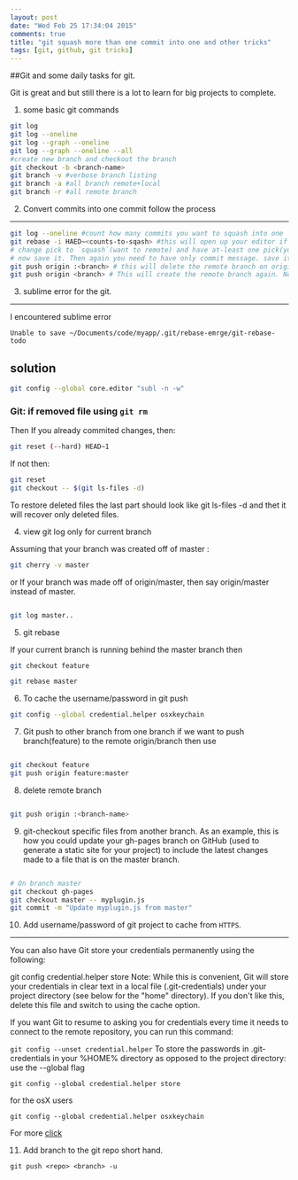 ```yaml
---
layout: post
date: "Wed Feb 25 17:34:04 2015"
comments: true
title: "git squash more than one commit into one and other tricks"
tags: [git, github, git tricks]
---
```

##Git and some daily tasks for git.

Git is great and but still there is a lot to learn for big projects to complete.

1. some basic git commands

```bash
git log
git log --oneline
git log --graph --oneline
git log --graph --oneline --all
#create new branch and checkout the branch
git checkout -b <branch-name>
git branch -v #verbose branch listing
git branch -a #all branch remote+local
git branch -r #all remote branch
```
2. Convert commits into one commit follow the process
---

```bash
git log --oneline #count how many commits you want to squash into one
git rebase -i HAED~<counts-to-sqash> #this will open up your editor if added for the git
# change pick to `squash`(want to remote) and have at-least one pick(you want to show).
# now save it. Then again you need to have only commit message. save it
git push origin :<branch> # this will delete the remote branch on origin
git push origin <branch> # This will create the remote branch again. Now every thing will look fine.
```
3. sublime error for the git.
---
I encountered sublime error

`Unable to save ~/Documents/code/myapp/.git/rebase-emrge/git-rebase-todo`

solution
---

```bash
git config --global core.editor "subl -n -w"
```
### Git: if removed file using `git rm`
Then
If you already commited changes, then:

```bash
git reset (--hard) HEAD~1
```
If not then:

```bash
git reset
git checkout -- $(git ls-files -d)
```
To restore deleted files the last part should look like git ls-files -d and thet it will recover only deleted files.

4. view git log only for current branch

Assuming that your branch was created off of master :

```sh
git cherry -v master

```
or
If your branch was made off of origin/master, then say origin/master instead of master.

```sh

git log master..

```

5. git rebase

If your current branch is running behind the master branch then

```sh
git checkout feature

git rebase master

```
6. To cache the username/password in git push

```sh
git config --global credential.helper osxkeychain

```

7. Git push to other branch from one branch
if we want to push branch(feature) to the remote origin/branch then use

```sh

git checkout feature
git push origin feature:master

```
8. delete remote branch

```sh

git push origin :<branch-name>

```

9. git-checkout specific files from another branch.
As an example, this is how you could update your gh-pages branch on GitHub (used to generate a static site for your project) to include the latest changes made to a file that is on the master branch.

```sh

# On branch master
git checkout gh-pages
git checkout master -- myplugin.js
git commit -m "Update myplugin.js from master"

```

10. Add username/password of git project to cache from `HTTPS`.
----

You can also have Git store your credentials permanently using the following:

git config credential.helper store
Note: While this is convenient, Git will store your credentials in clear text in a local file (.git-credentials) under your project directory (see below for the "home" directory). If you don't like this, delete this file and switch to using the cache option.

If you want Git to resume to asking you for credentials every time it needs to connect to the remote repository, you can run this command:

`git config --unset credential.helper`
To store the passwords in .git-credentials in your %HOME% directory as opposed to the project directory: use the --global flag

`git config --global credential.helper store`

for the osX users

`git config --global credential.helper osxkeychain`

For more [click](http://stackoverflow.com/questions/5343068/is-there-a-way-to-skip-password-typing-when-using-https-github)


11. Add branch to the git repo short hand.

`git push <repo> <branch> -u`
